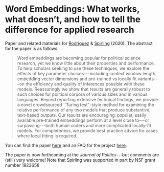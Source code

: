 # Word Embeddings: What works, what doesn’t, and how to tell the difference for applied research

Paper and related materials for [Rodriguez](http://prodriguezsosa.com/) & [Spirling](http://www.arthurspirling.org) (2020).  The abstract for the paper is as follows


> Word embeddings are becoming popular for political science research, yet we know little about their properties and performance. To help scholars seeking to use these techniques, we explore the effects of key parameter choices---including context window length, embedding vector dimensions and pre-trained vs locally fit variants---on the efficiency and quality of inferences possible with these models. Reassuringly we show that results are generally robust to such choices for political corpora of various sizes and in various languages. Beyond reporting extensive technical findings, we provide a novel crowdsourced ``Turing test"-style method for examining the relative performance of any two models that produce substantive, text-based outputs. Our results are encouraging: popular, easily available pre-trained embeddings perform at a level close to---or surpassing---both human coders and more complicated locally-fit models. For completeness, we provide best practice advice for cases where local fitting is required.




You can find the paper [here](https://github.com/ArthurSpirling/EmbeddingsPaper/blob/master/Paper/Embeddings_SpirlingRodriguez.pdf) and an FAQ for the project [here](https://github.com/ArthurSpirling/EmbeddingsPaper/blob/master/Project_FAQ/faq.md).

The paper is now forthcoming at the *Journal of Politics*---but comments are (still) very welcome! 
Note that Spirling was supported in part by NSF grant number 1922658
